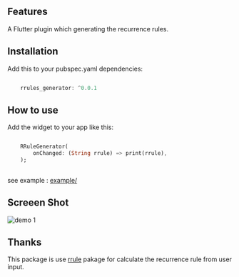 ## Features

A Flutter plugin which generating the recurrence rules.


## Installation

Add this to your pubspec.yaml dependencies:

```dart

    rrules_generator: ^0.0.1

```

## How to use

Add the widget to your app like this:

```dart

    RRuleGenerator(
        onChanged: (String rrule) => print(rrule),
    );
    
```

see example : [example/](https://github.com/TejasAnghan/rrules_generator/tree/main/example)

## Screeen Shot

![demo 1](https://user-images.githubusercontent.com/68332277/137262729-ec4c68f3-414e-4391-abea-45374bcf787a.png)

## Thanks

   This package is use [rrule](https://pub.dev/packages/rrule) pakage for calculate the recurrence rule from user input.
